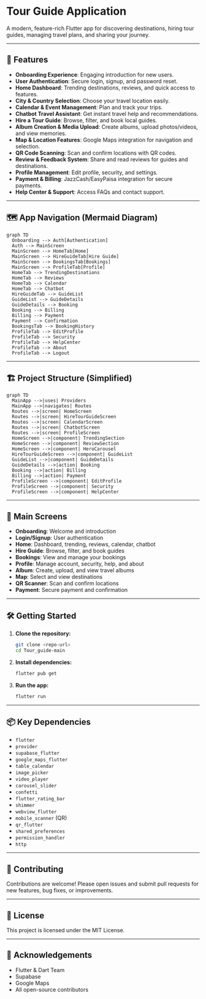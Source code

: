 # Tour Guide Application

A modern, feature-rich Flutter app for discovering destinations, hiring tour guides, managing travel plans, and sharing your journey. 

---

## 🚀 Features

- **Onboarding Experience**: Engaging introduction for new users.
- **User Authentication**: Secure login, signup, and password reset.
- **Home Dashboard**: Trending destinations, reviews, and quick access to features.
- **City & Country Selection**: Choose your travel location easily.
- **Calendar & Event Management**: Plan and track your trips.
- **Chatbot Travel Assistant**: Get instant travel help and recommendations.
- **Hire a Tour Guide**: Browse, filter, and book local guides.
- **Album Creation & Media Upload**: Create albums, upload photos/videos, and view memories.
- **Map & Location Features**: Google Maps integration for navigation and selection.
- **QR Code Scanning**: Scan and confirm locations with QR codes.
- **Review & Feedback System**: Share and read reviews for guides and destinations.
- **Profile Management**: Edit profile, security, and settings.
- **Payment & Billing**: JazzCash/EasyPaisa integration for secure payments.
- **Help Center & Support**: Access FAQs and contact support.

---

## 🗺️ App Navigation (Mermaid Diagram)

```mermaid
graph TD
  Onboarding --> Auth[Authentication]
  Auth --> MainScreen
  MainScreen --> HomeTab[Home]
  MainScreen --> HireGuideTab[Hire Guide]
  MainScreen --> BookingsTab[Bookings]
  MainScreen --> ProfileTab[Profile]
  HomeTab --> TrendingDestinations
  HomeTab --> Reviews
  HomeTab --> Calendar
  HomeTab --> Chatbot
  HireGuideTab --> GuideList
  GuideList --> GuideDetails
  GuideDetails --> Booking
  Booking --> Billing
  Billing --> Payment
  Payment --> Confirmation
  BookingsTab --> BookingHistory
  ProfileTab --> EditProfile
  ProfileTab --> Security
  ProfileTab --> HelpCenter
  ProfileTab --> About
  ProfileTab --> Logout
```

---

## 🏗️ Project Structure (Simplified)

```mermaid
graph TD
  MainApp -->|uses| Providers
  MainApp -->|navigates| Routes
  Routes -->|screen| HomeScreen
  Routes -->|screen| HireTourGuideScreen
  Routes -->|screen| CalendarScreen
  Routes -->|screen| ChatbotScreen
  Routes -->|screen| ProfileScreen
  HomeScreen -->|component| TrendingSection
  HomeScreen -->|component| ReviewSection
  HomeScreen -->|component| HeroCarousel
  HireTourGuideScreen -->|component| GuideList
  GuideList -->|component| GuideDetails
  GuideDetails -->|action| Booking
  Booking -->|action| Billing
  Billing -->|action| Payment
  ProfileScreen -->|component| EditProfile
  ProfileScreen -->|component| Security
  ProfileScreen -->|component| HelpCenter
```

---

## 📱 Main Screens

- **Onboarding**: Welcome and introduction
- **Login/Signup**: User authentication
- **Home**: Dashboard, trending, reviews, calendar, chatbot
- **Hire Guide**: Browse, filter, and book guides
- **Bookings**: View and manage your bookings
- **Profile**: Manage account, security, help, and about
- **Album**: Create, upload, and view travel albums
- **Map**: Select and view destinations
- **QR Scanner**: Scan and confirm locations
- **Payment**: Secure payment and confirmation

---

## 🛠️ Getting Started

1. **Clone the repository:**
   ```bash
   git clone <repo-url>
   cd Tour_guide-main
   ```
2. **Install dependencies:**
   ```bash
   flutter pub get
   ```
3. **Run the app:**
   ```bash
   flutter run
   ```

---

## 📦 Key Dependencies

- `flutter`
- `provider`
- `supabase_flutter`
- `google_maps_flutter`
- `table_calendar`
- `image_picker`
- `video_player`
- `carousel_slider`
- `confetti`
- `flutter_rating_bar`
- `shimmer`
- `webview_flutter`
- `mobile_scanner` (QR)
- `qr_flutter`
- `shared_preferences`
- `permission_handler`
- `http`

---

## 🤝 Contributing

Contributions are welcome! Please open issues and submit pull requests for new features, bug fixes, or improvements.

---

## 📄 License

This project is licensed under the MIT License.

---

## 🙏 Acknowledgements

- Flutter & Dart Team
- Supabase
- Google Maps
- All open-source contributors 
